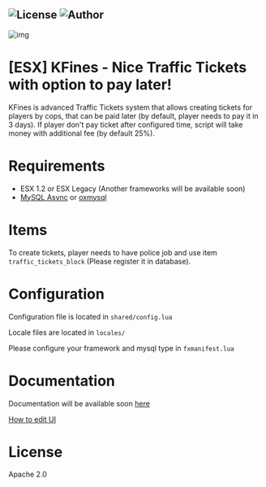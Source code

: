![License](https://img.shields.io/badge/License-Apache%202.0-orange)
![Author](https://img.shields.io/badge/Author-KPG--TB-green)
---

![img](https://i.imgur.com/6CIKVM6.png)

# [ESX] KFines - Nice Traffic Tickets with option to pay later!

KFines is advanced Traffic Tickets system that allows creating tickets for players by cops, that can be paid later (by default, player needs to pay it in 3 days). If player don't pay ticket after configured time, script will take money with additional fee (by default 25%). 

# Requirements

- ESX 1.2 or ESX Legacy (Another frameworks will be available soon)
- [MySQL Async](https://github.com/brouznouf/fivem-mysql-async) or [oxmysql](https://forum.cfx.re/t/standalone-oxmysql-lightweight-mysql-wrapper/4755120)

# Items

To create tickets, player needs to have police job and use item `traffic_tickets_block` (Please register it in database). 

# Configuration

Configuration file is located in `shared/config.lua`

Locale files are located in `locales/`

Please configure your framework and mysql type in `fxmanifest.lua`

# Documentation

Documentation will be available soon [here](https://docs.kpgtb.pl/)

[How to edit UI](https://github.com/KPGTB/fivem-react-template)

# License
Apache 2.0